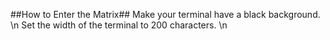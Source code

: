 ##How to Enter the Matrix##
Make your terminal have a black background. \n
Set the width of the terminal to 200 characters. \n
